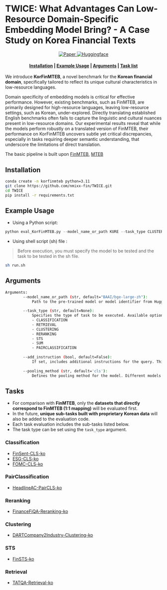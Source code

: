 # TWICE: What Advantages Can Low-Resource Domain-Specific Embedding Model Bring? - A Case Study on Korea Financial Texts

<p align="center">
    <a href="https://arxiv.org/abs/2502.07131">
        <img alt="Paper" src="https://img.shields.io/badge/arXiv-2502.07131-b31b1b.svg">
    </a>
    <a href="https://huggingface.co/nmixx-fin">
        <img alt="Huggingface" src="https://img.shields.io/badge/huggingface-repository-ffd700.svg
        ">
    </a>
</p>

<h4 align="center">
    <p>
        <a href="#installation">Installation</a> |
        <a href="#example-usage">Example Usage</a> |
        <a href="#arguments">Arguments</a> |
        <a href="#tasks">Task list</a>
    <p>
</h4>


We introduce **KorFinMTEB**, a novel benchmark for the **Korean financial domain**, specifically tailored to reflect its unique cultural characteristics in low-resource languages.

Domain specificity of embedding models is critical for effective performance. However, existing benchmarks, such as FinMTEB, are primarily designed for high-resource languages, leaving low-resource settings, such as Korean, under-explored. Directly translating established English benchmarks often fails to capture the linguistic and cultural nuances present in low-resource domains. Our experimental results reveal that while the models perform robustly on a translated version of FinMTEB, their performance on KorFinMTEB uncovers subtle yet critical discrepancies, especially in tasks requiring deeper semantic understanding, that underscore the limitations of direct translation. 


The basic pipeline is built upon [FinMTEB](https://github.com/yixuantt/finmteb), [MTEB](https://github.com/embeddings-benchmark/mteb)


## Installation

```bash
conda create -n korfinmteb python=3.11
git clone https://github.com/nmixx-fin/TWICE.git
cd TWICE
pip install -r requirements.txt
```

## Example Usage

* Using a Python script:

```python
python eval_KorFinMTEB.py --model_name_or_path KURE --task_type CLUSTERING
```

* Using shell script (sh) file :

> Before execution, you must specify the model to be tested and the task to be tested in the sh file.

```bash
sh run.sh
```


## Arguments
```bash
Arguments:
        --model_name_or_path (str, default="BAAI/bge-large-zh"):
            Path to the pre-trained model or model identifier from Hugging Face Model Hub.
        
        --task_type (str, default=None):
            Specifies the type of task to be executed. Available options include:
            - CLASSIFICATION
            - RETRIEVAL
            - CLUSTERING
            - RERANKING
            - STS
            - SUM
            - PAIRCLASSIFICATION
        
        --add_instruction (bool, default=False):
            If set, includes additional instructions for the query. This is an optional flag.
        
        --pooling_method (str, default='cls'):
            Defines the pooling method for the model. Different models may require different pooling methods.
```

## Tasks
- For comparison with **FinMTEB**, only the **datasets that directly correspond to FinMTEB (1:1 mapping)** will be evaluated first.  
- In the future, **unique sub-tasks built with proprietary Korean data** will also be added to the evaluation code.
- Each task evaluation includes the sub-tasks listed below.
- The task type can be set using the `task_type` argument.


### Classification
- [FinSent-CLS-ko](https://huggingface.co/datasets/nmixx-fin/twice_kr_fin_news_sent_cls)
- [ESG-CLS-ko](https://huggingface.co/datasets/nmixx-fin/twice_kr_esg_cls)
- [FOMC-CLS-ko](https://huggingface.co/datasets/nmixx-fin/twice_kr_fomc_cls)

### PairClassification
- [HeadlineAC-PairCLS-ko](https://huggingface.co/datasets/nmixx-fin/twice_kor_news_headline_pair_cls)

### Reranking
- [FinanceFiQA-Reranking-ko](https://huggingface.co/datasets/nmixx-fin/twice_kr_finance_reranking)

### Clustering
- [DARTCompany2Industry-Clustering-ko](https://huggingface.co/datasets/nmixx-fin/twice_dart_company2industry_clustering)

### STS
- [FinSTS-ko](https://huggingface.co/datasets/nmixx-fin/NMIXX_kor_fin_news_STS)

### Retrieval
- [TATQA-Retrieval-ko](https://huggingface.co/datasets/nmixx-fin/twice_tat_qa_retrieval)

